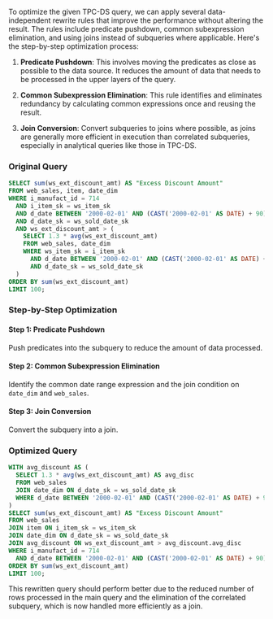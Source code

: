 To optimize the given TPC-DS query, we can apply several data-independent rewrite rules that improve the performance without altering the result. The rules include predicate pushdown, common subexpression elimination, and using joins instead of subqueries where applicable. Here's the step-by-step optimization process:

1. **Predicate Pushdown**: This involves moving the predicates as close as possible to the data source. It reduces the amount of data that needs to be processed in the upper layers of the query.

2. **Common Subexpression Elimination**: This rule identifies and eliminates redundancy by calculating common expressions once and reusing the result.

3. **Join Conversion**: Convert subqueries to joins where possible, as joins are generally more efficient in execution than correlated subqueries, especially in analytical queries like those in TPC-DS.

### Original Query
```sql
SELECT sum(ws_ext_discount_amt) AS "Excess Discount Amount"
FROM web_sales, item, date_dim
WHERE i_manufact_id = 714
  AND i_item_sk = ws_item_sk
  AND d_date BETWEEN '2000-02-01' AND (CAST('2000-02-01' AS DATE) + 90)
  AND d_date_sk = ws_sold_date_sk
  AND ws_ext_discount_amt > (
    SELECT 1.3 * avg(ws_ext_discount_amt)
    FROM web_sales, date_dim
    WHERE ws_item_sk = i_item_sk
      AND d_date BETWEEN '2000-02-01' AND (CAST('2000-02-01' AS DATE) + 90)
      AND d_date_sk = ws_sold_date_sk
  )
ORDER BY sum(ws_ext_discount_amt)
LIMIT 100;
```

### Step-by-Step Optimization

#### Step 1: Predicate Pushdown
Push predicates into the subquery to reduce the amount of data processed.

#### Step 2: Common Subexpression Elimination
Identify the common date range expression and the join condition on `date_dim` and `web_sales`.

#### Step 3: Join Conversion
Convert the subquery into a join.

### Optimized Query
```sql
WITH avg_discount AS (
  SELECT 1.3 * avg(ws_ext_discount_amt) AS avg_disc
  FROM web_sales
  JOIN date_dim ON d_date_sk = ws_sold_date_sk
  WHERE d_date BETWEEN '2000-02-01' AND (CAST('2000-02-01' AS DATE) + 90)
)
SELECT sum(ws_ext_discount_amt) AS "Excess Discount Amount"
FROM web_sales
JOIN item ON i_item_sk = ws_item_sk
JOIN date_dim ON d_date_sk = ws_sold_date_sk
JOIN avg_discount ON ws_ext_discount_amt > avg_discount.avg_disc
WHERE i_manufact_id = 714
  AND d_date BETWEEN '2000-02-01' AND (CAST('2000-02-01' AS DATE) + 90)
ORDER BY sum(ws_ext_discount_amt)
LIMIT 100;
```

This rewritten query should perform better due to the reduced number of rows processed in the main query and the elimination of the correlated subquery, which is now handled more efficiently as a join.